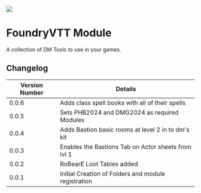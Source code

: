 ![](https://img.shields.io/badge/Foundry-v12-informational)


# FoundryVTT Module

A collection of DM Tools to use in your games.

## Changelog

| Version Number     | Details                                                |
|--------------------|--------------------------------------------------------|
|0.0.6               | Adds class spell books with all of their spells        |
|0.0.5               | Sets PHB2024 and DMG2024 as required Modules           |
|0.0.4               | Adds Bastion basic rooms at level 2 in to dm's kit     |
|0.0.3               | Enables the Bastions Tab on Actor sheets from lvl 1    |
|0.0.2               | RoBearE Loot Tables added                              |
|0.0.1               | Initial Creation of Folders and module registration    |

